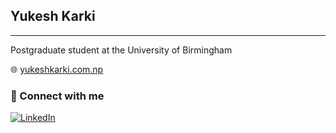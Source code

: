 ## Yukesh Karki
---
Postgraduate student at the University of Birmingham

🌐 [yukeshkarki.com.np](https://yukeshkarki.com.np/)

### 🔗 Connect with me

[![LinkedIn](https://img.shields.io/badge/-LinkedIn-blue?logo=linkedin&logoColor=white)]([https://linkedin.com/in/yourprofile](https://www.linkedin.com/in/yukesh-karki-2b05bb1a4/))

<!--
[![YouTube](https://img.shields.io/badge/-YouTube-red?logo=youtube&logoColor=white)](https://youtube.com/yourchannel)
[![Twitter](https://img.shields.io/badge/-Twitter-blue?logo=twitter&logoColor=white)](https://twitter.com/yourhandle)
[![Mastodon](https://img.shields.io/badge/-Fosstodon-purple?logo=mastodon&logoColor=white)](https://fosstodon.org/@yourhandle)
[![Bluesky](https://img.shields.io/badge/-Bluesky-blue?logo=bluesky&logoColor=white)](https://bsky.app/profile/yourhandle)

---
